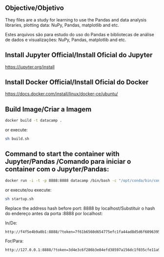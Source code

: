 ## Objective/Objetivo

They files are a study for learning to use the Pandas and data analysis libraries,
plotting data: NuPy, Pandas, matplotlib and etc.

Estes arquivos são para estudo do uso do Pandas e bibliotecas de análise de dados e visualizações:
NuPy, Pandas, matplotlib and etc.

## Install Jupyter Official/Install Oficial do Jupyter

<https://jupyter.org/install>

## Install Docker Official/Install Oficial do Docker

<https://docs.docker.com/install/linux/docker-ce/ubuntu/>

## Build Image/Criar a Imagem

```bash
docker build -t datacamp .
```

or execute:

```bash
sh build.sh
```

## Command to start the container with Jupyter/Pandas /Comando para iniciar o container com o Jupyter/Pandas:

```bash
docker run -i -t -p 8888:8888 datacamp /bin/bash -c "/opt/conda/bin/conda install jupyter pandas -y && /opt/conda/bin/jupyter notebook --notebook-dir=/opt/notebooks/ --ip='0.0.0.0' --port=8888 --no-browser --allow-root -v $PWD/notebooks/:/opt/notebooks/"
```

or execute/ou execute:

```bash
sh startup.sh
```

Replace the address hash before port: 8888 by localhost/Substituir o hash do endereço antes da porta :8888 por localhost:

In/De:

```bash
http://f4f5e4b9a0b1:8888/?token=7f61b6560d654775efc1fa44ad8d5d6f6096395c08ca56e1&token=7f61b6560d654775efc1fa44ad8d5d6f6096395c08ca56e1
```

For/Para:
```bash
http://127.0.0.1:8888/?token=3d4e3c6f286b3e84efd38597a156dc1f035cfe11a9dc13f7
```
